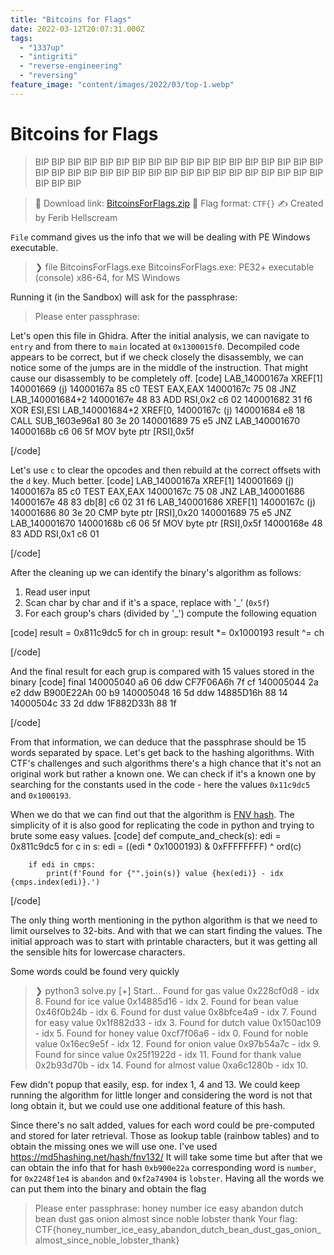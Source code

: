 ```yaml
---
title: "Bitcoins for Flags"
date: 2022-03-12T20:07:31.000Z
tags:
  - "1337up"
  - "intigriti"
  - "reverse-engineering"
  - "reversing"
feature_image: "content/images/2022/03/top-1.webp"
---
```


# Bitcoins for Flags

> BIP BIP BIP BIP BIP BIP BIP BIP BIP BIP BIP BIP BIP BIP BIP BIP BIP BIP BIP BIP BIP BIP BIP BIP BIP BIP BIP BIP BIP BIP BIP BIP BIP BIP BIP BIP BIP BIP BIP

> 🔗 Download link: [BitcoinsForFlags.zip](https://downloads.ctf.intigriti.io/1337UPLIVECTF2022-894ff411-aff8-453c-87b1-20ea939a7b6c/bitcoinsforflags/ba6f3ebd-4f22-49a9-872c-df3c7375e9a7/BitcoinsForFlags.zip)
> 🚩 Flag format: `CTF{}`
> ✍️ Created by Ferib Hellscream

`File` command gives us the info that we will be dealing with PE Windows executable.

> ❯ file BitcoinsForFlags.exe
> BitcoinsForFlags.exe: PE32+ executable (console) x86-64, for MS Windows

Running it (in the Sandbox) will ask for the passphrase:

> Please enter passphrase:

Let's open this file in Ghidra. After the initial analysis, we can navigate to `entry` and from there to `main` located at `0x1300015f0`. Decompiled code appears to be correct, but if we check closely the disassembly, we can notice some of the jumps are in the middle of the instruction. That might cause our disassembly to be completely off.
[code]
               LAB_14000167a                  XREF[1] 140001669 (j)
     14000167a 85 c0      TEST          EAX,EAX
     14000167c 75 08      JNZ           LAB_140001684+2
     14000167e 48 83      ADD           RSI,0x2
               c6 02
     140001682 31 f6      XOR           ESI,ESI
                  LAB_140001684+2                XREF[0, 14000167c (j)
     140001684 e8 18      CALL          SUB_1603e96a1
               80 3e 20
     140001689 75 e5      JNZ           LAB_140001670
     14000168b c6 06 5f   MOV           byte ptr [RSI],0x5f

[/code]

Let's use `c` to clear the opcodes and then rebuild at the correct offsets with the `d` key. Much better.
[code]
               LAB_14000167a                  XREF[1] 140001669 (j)
     14000167a 85 c0      TEST          EAX,EAX
     14000167c 75 08      JNZ           LAB_140001686
     14000167e 48 83      db[8]
               c6 02
               31 f6
                  LAB_140001686                  XREF[1] 14000167c (j)
     140001686 80 3e 20   CMP           byte ptr [RSI],0x20
     140001689 75 e5      JNZ           LAB_140001670
     14000168b c6 06 5f   MOV           byte ptr [RSI],0x5f
     14000168e 48 83      ADD           RSI,0x1
               c6 01

[/code]

After the cleaning up we can identify the binary's algorithm as follows:

  1. Read user input
  2. Scan char by char and if it's a space, replace with '_' (`0x5f`)
  3. For each group's chars (divided by '_') compute the following equation

[code]
    result = 0x811c9dc5
    for ch in group:
      result *= 0x1000193
      result ^= ch

[/code]

And the final result for each grup is compared with 15 values stored in the binary
[code]
     final
     140005040 a6 06      ddw           CF7F06A6h
               7f cf
     140005044 2a e2      ddw           B900E22Ah
               00 b9
     140005048 16 5d      ddw           14885D16h
               88 14
     14000504c 33 2d      ddw           1F882D33h
               88 1f

[/code]

From that information, we can deduce that the passphrase should be 15 words separated by space. Let's get back to the hashing algorithms. With CTF's challenges and such algorithms there's a high chance that it's not an original work but rather a known one. We can check if it's a known one by searching for the constants used in the code - here the values `0x11c9dc5` and `0x1000193`.

When we do that we can find out that the algorithm is [FNV hash](https://en.wikipedia.org/wiki/Fowler–Noll–Vo_hash_function). The simplicity of it is also good for replicating the code in python and trying to brute some easy values.
[code]
    def compute_and_check(s):
        edi = 0x811c9dc5
        for c in s:
    	    edi = ((edi * 0x1000193) & 0xFFFFFFFF) ^ ord(c)

        if edi in cmps:
    	    print(f'Found for {"".join(s)} value {hex(edi)} - idx {cmps.index(edi)}.')

[/code]

The only thing worth mentioning in the python algorithm is that we need to limit ourselves to 32-bits. And with that we can start finding the values. The initial approach was to start with printable characters, but it was getting all the sensible hits for lowercase characters.

Some words could be found very quickly

> ❯ python3 solve.py
> [+] Start...
> Found for gas value 0x228cf0d8 - idx 8.
> Found for ice value 0x14885d16 - idx 2.
> Found for bean value 0x46f0b24b - idx 6.
> Found for dust value 0x8bfce4a9 - idx 7.
> Found for easy value 0x1f882d33 - idx 3.
> Found for dutch value 0x150ac109 - idx 5.
> Found for honey value 0xcf7f06a6 - idx 0.
> Found for noble value 0x16ec9e5f - idx 12.
> Found for onion value 0x97b54a7c - idx 9.
> Found for since value 0x25f1922d - idx 11.
> Found for thank value 0x2b93d70b - idx 14.
> Found for almost value 0xa6c1280b - idx 10.

Few didn't popup that easily, esp. for index 1, 4 and 13. We could keep running the algorithm for little longer and considering the word is not that long obtain it, but we could use one additional feature of this hash.

Since there's no salt added, values for each word could be pre-computed and stored for later retrieval. Those as lookup table (rainbow tables) and to obtain the missing ones we will use one. I've used https://md5hashing.net/hash/fnv132/
It will take some time but after that we can obtain the info that for hash `0xb900e22a` corresponding word is `number`, for `0x2248f1e4` is `abandon` and `0xf2a74904` is `lobster`. Having all the words we can put them into the binary and obtain the flag

> Please enter passphrase: honey number ice easy abandon dutch bean dust gas onion almost since noble lobster thank
> Your flag: CTF{honey_number_ice_easy_abandon_dutch_bean_dust_gas_onion_almost_since_noble_lobster_thank}
